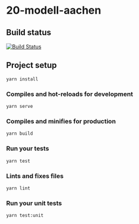 # 20-modell-aachen

## Build status
[![Build Status](https://cloud.drone.io/api/badges/vue-workflow-chart/vue-workflow-chart/status.svg)](https://cloud.drone.io/vue-workflow-chart/vue-workflow-chart)

## Project setup
```
yarn install
```

### Compiles and hot-reloads for development
```
yarn serve
```

### Compiles and minifies for production
```
yarn build
```

### Run your tests
```
yarn test
```

### Lints and fixes files
```
yarn lint
```

### Run your unit tests
```
yarn test:unit
```
